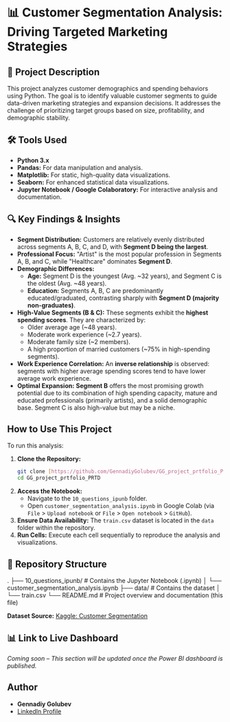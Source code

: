 # 📊 Customer Segmentation Analysis: Driving Targeted Marketing Strategies

## 📌 Project Description

This project analyzes customer demographics and spending behaviors using Python. The goal is to identify valuable customer segments to guide data-driven marketing strategies and expansion decisions. It addresses the challenge of prioritizing target groups based on size, profitability, and demographic stability.

## 🛠️ Tools Used

* **Python 3.x**
* **Pandas:** For data manipulation and analysis.
* **Matplotlib:** For static, high-quality data visualizations.
* **Seaborn:** For enhanced statistical data visualizations.
* **Jupyter Notebook / Google Colaboratory:** For interactive analysis and documentation.

## 🔍 Key Findings & Insights

* **Segment Distribution:** Customers are relatively evenly distributed across segments A, B, C, and D, with **Segment D being the largest**.
* **Professional Focus:** "Artist" is the most popular profession in Segments A, B, and C, while "Healthcare" dominates **Segment D**.
* **Demographic Differences:**
    * **Age:** Segment D is the youngest (Avg. ~32 years), and Segment C is the oldest (Avg. ~48 years).
    * **Education:** Segments A, B, C are predominantly educated/graduated, contrasting sharply with **Segment D (majority non-graduates)**.
* **High-Value Segments (B & C):** These segments exhibit the **highest spending scores**. They are characterized by:
    * Older average age (~48 years).
    * Moderate work experience (~2.7 years).
    * Moderate family size (~2 members).
    * A high proportion of married customers (~75% in high-spending segments).
* **Work Experience Correlation:** An **inverse relationship** is observed: segments with higher average spending scores tend to have lower average work experience.
* **Optimal Expansion:** **Segment B** offers the most promising growth potential due to its combination of high spending capacity, mature and educated professionals (primarily artists), and a solid demographic base. Segment C is also high-value but may be a niche.

## How to Use This Project

To run this analysis:

1.  **Clone the Repository:**
    ```bash
    git clone [https://github.com/GennadiyGolubev/GG_project_prtfolio_PRTD.git](https://github.com/GennadiyGolubev/GG_project_prtfolio_PRTD.git)
    cd GG_project_prtfolio_PRTD
    ```
2.  **Access the Notebook:**
    * Navigate to the `10_questions_ipunb` folder.
    * Open `customer_segmentation_analysis.ipynb` in Google Colab (via `File` > `Upload notebook` or `File` > `Open notebook` > `GitHub`).
3.  **Ensure Data Availability:** The `train.csv` dataset is located in the `data` folder within the repository.
4.  **Run Cells:** Execute each cell sequentially to reproduce the analysis and visualizations.

## 📁 Repository Structure
.
├── 10_questions_ipunb/           # Contains the Jupyter Notebook (.ipynb)
│   └── customer_segmentation_analysis.ipynb
├── data/                         # Contains the dataset
│   └── train.csv
└── README.md                     # Project overview and documentation (this file)

**Dataset Source:** [Kaggle: Customer Segmentation](https://www.kaggle.com/datasets/abisheksudarshan/customer-segmentation/data?select=train.csv)

## 📊 Link to Live Dashboard

*Coming soon – This section will be updated once the Power BI dashboard is published.*

## Author

* **Gennadiy Golubev**
* [LinkedIn Profile](https://www.linkedin.com/in/gennadiy-golubev-a34938a3/)